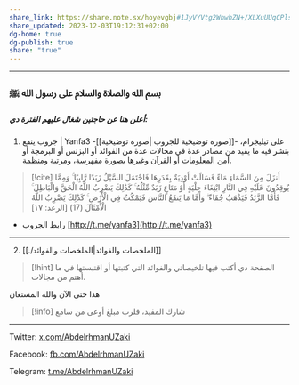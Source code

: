 ```yaml
---
share_link: https://share.note.sx/hoyevgbj#1JyVYVtg2WnwhZN+/XLXuUUqCPlsLWtP97Btjh9gOb4
share_updated: 2023-12-03T19:12:31+02:00
dg-home: true
dg-publish: true
share: "true"
---
```



---  
### بسم الله والصلاة والسلام على رسول الله  ﷺ



##### أعلن هنا عن حاجتين شغال عليهم الفترة دي:


1. جروب ينفع | Yanfa3 على تيليجرام، -[[صورة توضيحية للجروب |صورة توضيحية]]- بنشر فيه ما يفيد من مصادر عدة في مجالات عدة من الفوائد أو البزنس أو البرمجة أو أمن المعلومات أو القرآن وغيرها بصورة مفهرسة، ومرتبة ومنظمة. 

>[!cite] أَنزَلَ مِنَ السَّمَاءِ مَاءً فَسَالَتْ أَوْدِيَةٌ بِقَدَرِهَا فَاحْتَمَلَ السَّيْلُ زَبَدًا رَّابِيًا ۚ وَمِمَّا يُوقِدُونَ عَلَيْهِ فِي النَّارِ ابْتِغَاءَ حِلْيَةٍ أَوْ مَتَاعٍ زَبَدٌ مِّثْلُهُ ۚ كَذَٰلِكَ يَضْرِبُ اللَّهُ الْحَقَّ وَالْبَاطِلَ ۚ فَأَمَّا الزَّبَدُ فَيَذْهَبُ جُفَاءً ۖ وَأَمَّا مَا يَنفَعُ النَّاسَ فَيَمْكُثُ فِي الْأَرْضِ ۚ كَذَٰلِكَ يَضْرِبُ اللَّهُ الْأَمْثَالَ (17) [الرعد: ١٧] 
> 
- رابط الجروب [http://t.me/yanfa3](http://t.me/yanfa3)  

---

2. [[./الملخصات والفوائد|الملخصات والفوائد]]

> [!hint] الصفحة دي أكتب فيها تلخيصاتي والفوائد التي كتبتها أو اقتبستها في ما أهتم من مجالات.  


هذا حتى الآن والله المستعان

> [!info] شارك المفيد، فلرب مبلغ أوعى من سامع


---

Twitter: [x.com/AbdelrhmanUZaki](http://x.com/AbdelrhmanUZaki)

Facebook: [fb.com/AbdelrhmanUZaki](http://fb.com/AbdelrhmanUZaki)

Telegram: [t.me/AbdelrhmanUZaki](http://t.me/AbdelrhmanUZaki)